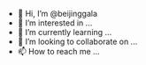 - 👋 Hi, I’m @beijinggala
- 👀 I’m interested in ...
- 🌱 I’m currently learning ...
- 💞️ I’m looking to collaborate on ...
- 📫 How to reach me ...

<!---
beijinggala/beijinggala is a ✨ special ✨ repository because its `README.md` (this file) appears on your GitHub profile.
You can click the Preview link to take a look at your changes.
--->
